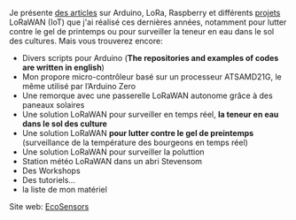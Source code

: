 Je présente [des articles](https://github.com/ecosensors/ecosensors/tree/main/Articles) sur Arduino, LoRa, Raspberry et différents [projets](https://github.com/ecosensors/ecosensors/tree/main/Projets) LoRaWAN (IoT) que j'ai réalisé ces dernières années, notamment pour lutter contre le gel de printemps ou pour surveiller la teneur en eau dans le sol des cultures. Mais vous trouverez encore:

* Divers scripts pour Arduino (**The repositories and examples of codes are written in english**)
* Mon propore micro-contrôleur basé sur un processeur ATSAMD21G, le même utilisé par l’Arduino Zero
* Une remorque avec une passerelle LoRaWAN autonome grâce à des paneaux solaires
* Une solution LoRaWAN pour surveiller en temps réel, **la teneur en eau dans le sol des culture**
* Une solution LoRaWAN **pour lutter contre le gel de preintemps** (surveillance de la température des bourgeons
 en temps réel)
* Une solution LoRaWAN pour surveiller la poluttion
* Station météo LoRaWAN dans un abri Stevensom
* Des Workshops
* Des tutoriels...
* la liste de mon matériel

Site web: [EcoSensors](https://www.eco-sensors.ch)
